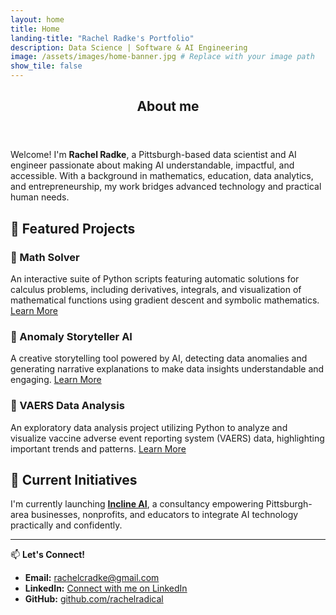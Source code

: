 ```yaml
---
layout: home
title: Home
landing-title: "Rachel Radke's Portfolio"
description: Data Science | Software & AI Engineering 
image: /assets/images/home-banner.jpg # Replace with your image path
show_tile: false
---
```

<section id="two">
            <div class="inner">
                <header class="major">
                    <h2>About me</h2>
                </header>
               </div>
   </section>


Welcome! I'm **Rachel Radke**, a Pittsburgh-based data scientist and AI engineer passionate about making AI understandable, impactful, and accessible. With a background in mathematics, education, data analytics, and entrepreneurship, my work bridges advanced technology and practical human needs.

## 🚀 Featured Projects

### 📐 Math Solver
An interactive suite of Python scripts featuring automatic solutions for calculus problems, including derivatives, integrals, and visualization of mathematical functions using gradient descent and symbolic mathematics.
<a href="math-solver-landing">Learn More</a>

### 📖 Anomaly Storyteller AI
A creative storytelling tool powered by AI, detecting data anomalies and generating narrative explanations to make data insights understandable and engaging.
<a href="anomaly-ai">Learn More</a>

### 💉 VAERS Data Analysis

An exploratory data analysis project utilizing Python to analyze and visualize vaccine adverse event reporting system (VAERS) data, highlighting important trends and patterns.
<a href="vaers-landing">Learn More</a>


## 🌟 Current Initiatives

I'm currently launching **[Incline AI](https://inclineai.tech)**, a consultancy empowering Pittsburgh-area businesses, nonprofits, and educators to integrate AI technology practically and confidently.

---

📫 **Let's Connect!**

- **Email:** [rachelcradke@gmail.com](mailto:rachelcradke@gmail.com)
- **LinkedIn:** [Connect with me on LinkedIn](https://linkedin.com/in/rachel-c-radke)
- **GitHub:** [github.com/rachelradical](https://github.com/rachelradical)
